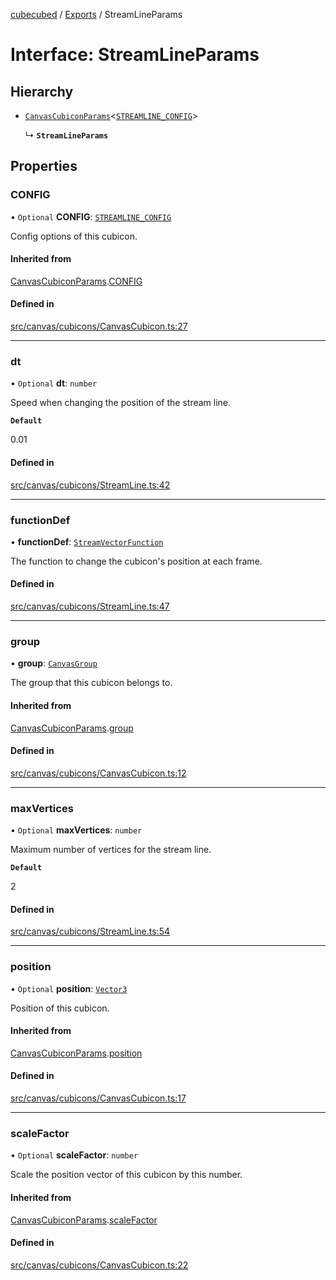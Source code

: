 [cubecubed](/reference/README.md) / [Exports](/reference/modules.md) / StreamLineParams

# Interface: StreamLineParams

## Hierarchy

- [`CanvasCubiconParams`](/reference/interfaces/CanvasCubiconParams.md)<[`STREAMLINE_CONFIG`](/reference/interfaces/STREAMLINE_CONFIG.md)\>

  ↳ **`StreamLineParams`**

## Properties

### CONFIG

• `Optional` **CONFIG**: [`STREAMLINE_CONFIG`](/reference/interfaces/STREAMLINE_CONFIG.md)

Config options of this cubicon.

#### Inherited from

[CanvasCubiconParams](/reference/interfaces/CanvasCubiconParams.md).[CONFIG](/reference/interfaces/CanvasCubiconParams.md#config)

#### Defined in

[src/canvas/cubicons/CanvasCubicon.ts:27](https://github.com/imaphatduc/cubecubed/blob/ffe94b1/src/canvas/cubicons/CanvasCubicon.ts#L27)

___

### dt

• `Optional` **dt**: `number`

Speed when changing the position of the stream line.

**`Default`**

0.01

#### Defined in

[src/canvas/cubicons/StreamLine.ts:42](https://github.com/imaphatduc/cubecubed/blob/ffe94b1/src/canvas/cubicons/StreamLine.ts#L42)

___

### functionDef

• **functionDef**: [`StreamVectorFunction`](/reference/types/StreamVectorFunction.md)

The function to change the cubicon's position at each frame.

#### Defined in

[src/canvas/cubicons/StreamLine.ts:47](https://github.com/imaphatduc/cubecubed/blob/ffe94b1/src/canvas/cubicons/StreamLine.ts#L47)

___

### group

• **group**: [`CanvasGroup`](/reference/classes/CanvasGroup.md)

The group that this cubicon belongs to.

#### Inherited from

[CanvasCubiconParams](/reference/interfaces/CanvasCubiconParams.md).[group](/reference/interfaces/CanvasCubiconParams.md#group)

#### Defined in

[src/canvas/cubicons/CanvasCubicon.ts:12](https://github.com/imaphatduc/cubecubed/blob/ffe94b1/src/canvas/cubicons/CanvasCubicon.ts#L12)

___

### maxVertices

• `Optional` **maxVertices**: `number`

Maximum number of vertices for the stream line.

**`Default`**

2

#### Defined in

[src/canvas/cubicons/StreamLine.ts:54](https://github.com/imaphatduc/cubecubed/blob/ffe94b1/src/canvas/cubicons/StreamLine.ts#L54)

___

### position

• `Optional` **position**: [`Vector3`](/reference/classes/Vector3.md)

Position of this cubicon.

#### Inherited from

[CanvasCubiconParams](/reference/interfaces/CanvasCubiconParams.md).[position](/reference/interfaces/CanvasCubiconParams.md#position)

#### Defined in

[src/canvas/cubicons/CanvasCubicon.ts:17](https://github.com/imaphatduc/cubecubed/blob/ffe94b1/src/canvas/cubicons/CanvasCubicon.ts#L17)

___

### scaleFactor

• `Optional` **scaleFactor**: `number`

Scale the position vector of this cubicon by this number.

#### Inherited from

[CanvasCubiconParams](/reference/interfaces/CanvasCubiconParams.md).[scaleFactor](/reference/interfaces/CanvasCubiconParams.md#scalefactor)

#### Defined in

[src/canvas/cubicons/CanvasCubicon.ts:22](https://github.com/imaphatduc/cubecubed/blob/ffe94b1/src/canvas/cubicons/CanvasCubicon.ts#L22)
